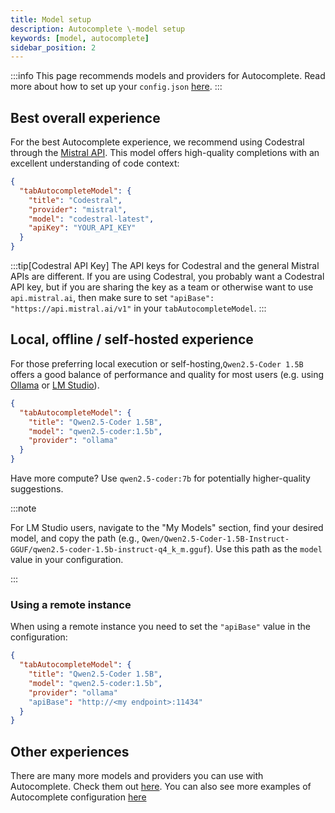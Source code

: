 ```yaml
---
title: Model setup
description: Autocomplete \-model setup
keywords: [model, autocomplete]
sidebar_position: 2
---
```


:::info
This page recommends models and providers for Autocomplete. Read more about how to set up your `config.json` [here](../reference.md).
:::

## Best overall experience

For the best Autocomplete experience, we recommend using Codestral through the [Mistral API](https://console.mistral.ai/). This model offers high-quality completions with an excellent understanding of code context:

```json title="config.json""
{
  "tabAutocompleteModel": {
    "title": "Codestral",
    "provider": "mistral",
    "model": "codestral-latest",
    "apiKey": "YOUR_API_KEY"
  }
}
```

:::tip[Codestral API Key]
The API keys for Codestral and the general Mistral APIs are different. If you are using Codestral, you probably want a Codestral API key, but if you are sharing the key as a team or otherwise want to use `api.mistral.ai`, then make sure to set `"apiBase": "https://api.mistral.ai/v1"` in your `tabAutocompleteModel`.
:::

## Local, offline / self-hosted experience

For those preferring local execution or self-hosting,`Qwen2.5-Coder 1.5B` offers a good balance of performance and quality for most users (e.g. using [Ollama](../customize/model-providers/top-level/ollama.md) or [LM Studio](../customize/model-providers/more/lmstudio.md)).

```json title="config.json""
{
  "tabAutocompleteModel": {
    "title": "Qwen2.5-Coder 1.5B",
    "model": "qwen2.5-coder:1.5b",
    "provider": "ollama"
  }
}
```

Have more compute? Use `qwen2.5-coder:7b` for potentially higher-quality suggestions.

:::note

For LM Studio users, navigate to the "My Models" section, find your desired model, and copy the path (e.g., `Qwen/Qwen2.5-Coder-1.5B-Instruct-GGUF/qwen2.5-coder-1.5b-instruct-q4_k_m.gguf`). Use this path as the `model` value in your configuration.

:::
### Using a remote instance

When using a remote instance you need to set the `"apiBase"` value in the configuration:

```json title="config.json""
{
  "tabAutocompleteModel": {
    "title": "Qwen2.5-Coder 1.5B",
    "model": "qwen2.5-coder:1.5b",
    "provider": "ollama"
    "apiBase": "http://<my endpoint>:11434"
  }
}
```
## Other experiences

There are many more models and providers you can use with Autocomplete. Check them out [here](../customize/model-types/autocomplete.md). You can also see more examples of Autocomplete configuration [here](../customize/deep-dives/autocomplete.md)
